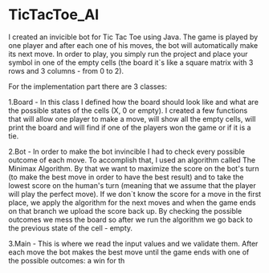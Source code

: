 # TicTacToe_AI

I created an invicible bot for Tic Tac Toe using Java.
The game is played by one player and after each one of his moves, the bot will automatically make its next move. In order to play, you simply run the project and place your symbol in one of the empty cells (the board it`s like a square matrix with 3 rows and 3 columns - from 0 to 2).

For the implementation part there are 3 classes:

1.Board - In this class I defined how the board should look like and what are the possible states of the cells (X, 0 or empty). I created a few functions that will allow one player to make a move, will show all the empty cells, will print the board and will find if one of the players won the game or if it is a tie.

2.Bot - In order to make the bot invincible I had to check every possible outcome of each move. To accomplish that, I used an algorithm called The Minimax Algorithm. By that we want to maximize the score on the bot's turn (to make the best move in order to have the best result) and to take the lowest score on the human's turn (meaning that we assume that the player will play the perfect move). If we don`t know the score for a move in the first place, we apply the algorithm for the next moves and when the game ends on that branch we upload the score back up. By checking the possible outcomes we mess the board so after we run the algorithm we go back to the previous state of the cell - empty.

3.Main - This is where we read the input values and we validate them. After each move the bot makes the best move until the game ends with one of the possible outcomes: a win for th

